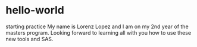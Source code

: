 # hello-world
starting practice
My name is Lorenz Lopez and I am on my 2nd year of the masters program. Looking forward to learning all with you how to use these new tools and SAS. 
